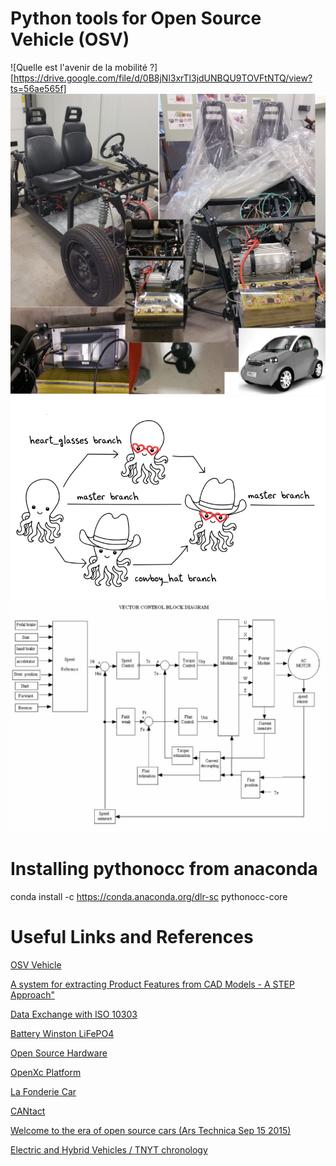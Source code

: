 # Python tools for Open Source Vehicle (OSV) 

![Quelle est l'avenir de la mobilité ?][https://drive.google.com/file/d/0B8jNl3xrTl3jdUNBQU9TOVFtNTQ/view?ts=56ae565f]
![OSV Rennes](doc/images/TabbyRennes.png)
![Git for Hardware](doc/images/git.png)
![Electric Vehicle](doc/images/AC-synoptic.png)

# Installing pythonocc from anaconda

conda install -c https://conda.anaconda.org/dlr-sc pythonocc-core


 
# Useful Links and References


[OSV Vehicle](https://www.osvehicle.com/)

[A system for extracting Product Features from CAD Models - A STEP Approach"](http://www.m-hikari.com/ces/ces2008/ces1-4-2008/deshpandeCES1-4-2008.pdf)

[Data Exchange with ISO 10303](http://stepcode.org)

[Battery Winston LiFePO4](http://www.ev-power.eu/LiFeYPO4-batteries-12V-1-1/)

[Open Source Hardware](https://en.wikipedia.org/wiki/Open-source_hardware)

[OpenXc Platform](http://openxcplatform.com/)

[La Fonderie Car](https://lafonderie-idf.fr/fonderie-car/)

[CANtact](http://linklayer.github.io/cantact/)

[Welcome to the era of open source cars (Ars Technica Sep 15 2015) ](http://arstechnica.com/cars/2015/09/open-source-design-is-changing-the-way-we-make-cars/)

[Electric and Hybrid Vehicles / TNYT chronology](http://topics.nytimes.com/top/reference/timestopics/subjects/e/electric_vehicles/index.html?&inline=nyt-classifier)
